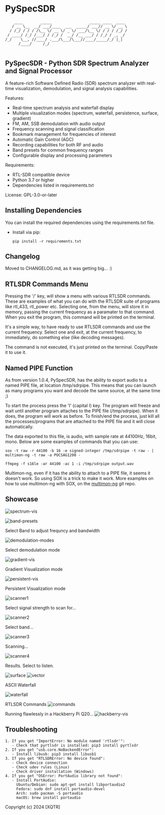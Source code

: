 # PySpecSDR
```
    ____        _____                 _____ ____  ____ 
   / __ \__  __/ ___/____  ___  _____/ ___// __ \/ __ \
  / /_/ / / / /\__ \/ __ \/ _ \/ ___/\__ \/ / / / /_/ /
 / ____/ /_/ /___/ / /_/ /  __/ /__ ___/ / /_/ / _, _/ 
/_/    \__, //____/ .___/\___/\___//____/_____/_/ |_|  
      /____/     /_/                                   
                            
```

## PySpecSDR - Python SDR Spectrum Analyzer and Signal Processor

A feature-rich Software Defined Radio (SDR) spectrum analyzer with real-time 
visualization, demodulation, and signal analysis capabilities.

Features:
- Real-time spectrum analysis and waterfall display
- Multiple visualization modes (spectrum, waterfall, persistence, surface, gradient)
- FM, AM, SSB demodulation with audio output
- Frequency scanning and signal classification
- Bookmark management for frequencies of interest
- Automatic Gain Control (AGC)
- Recording capabilities for both RF and audio
- Band presets for common frequency ranges
- Configurable display and processing parameters

Requirements:
- RTL-SDR compatible device
- Python 3.7 or higher
- Dependencies listed in requirements.txt

License: GPL-3.0-or-later

## Installing Dependencies

You can install the required dependencies using the requirements.txt file.

* Install via pip:

    `pip install -r requirements.txt`

## Changelog

Moved to CHANGELOG.md, as it was getting big... :)

## RTLSDR Commands Menu
Pressing the '/' key, will show a menu with various RTLSDR commands. These are examples of what you can do with the RTLSDR suite of programs like rtl_433, rtl_power etc. Selecting one, from the menu, will store it in memory, passing the current frequency as a paramater to that command. When you exit the program, this command will be printed on the terminal.

It's a simple way, to have ready to use RTLSDR commands and use the current frequency. Select one and exit, at the current frequency, to immediately, do something else (like decoding messages).

The command is not executed, it's just printed on the terminal. Copy/Paste it to use it.

## Named PIPE Function

As from version 1.0.4, PySpecSDR, has the ability to export audio to a named PIPE file, at location /tmp/sdrpipe. This means that you can launch as many programs you want and decode the same source, at the same time ;)

To start the process press the 'I' (capital I) key. The program will freeze and wait until another program attaches to the PIPE file (/tmp/sdrpipe). When it does, the program will work as before. To finish/end the process, just kill all the processes/programs that are attached to the PIPE file and it will close automatically.

The data exported to this file, is audio, with sample rate at 44100Hz, 16bit, mono. Below are some examples of commands that you can use:

```
sox -t raw -r 44100 -b 16 -e signed-integer /tmp/sdrpipe -t raw - | multimon-ng -t raw -a POCSAG1200 -

ffmpeg -f s16le -ar 44100 -ac 1 -i /tmp/sdrpipe output.wav
```

Multimon-ng, even if it has the ability to attach to a PIPE file, it seems it doesn't work. So using SOX is a trick to make it work. More examples on how to use multimon-ng with SOX, on the [multimon-ng](https://github.com/EliasOenal/multimon-ng)  git repo.


## Showcase
![spectrum-vis](https://cp737.net/files/pyspecsdr/1spectrum.png)

![band-presets](https://cp737.net/files/pyspecsdr/bands.png)

Select Band to adjust frequncy and bandwidth

![demodulation-modes](https://cp737.net/files/pyspecsdr/demodulation.png)

Select demodulation mode

![gradient-vis](https://cp737.net/files/pyspecsdr/gradient.png)

Gradient Visualization mode

![persistent-vis](https://cp737.net/files/pyspecsdr/persistent.png)

Persistent Visualization mode

![scanner1](https://cp737.net/files/pyspecsdr/scanner1.png)

Select signal strength to scan for...

![scanner2](https://cp737.net/files/pyspecsdr/scanner2.png)

Select band...

![scanner3](https://cp737.net/files/pyspecsdr/scanner3.png)

Scanning...

![scanner4](https://cp737.net/files/pyspecsdr/scanner4.png)

Results. Select to listen.

![surface](https://cp737.net/files/pyspecsdr/1surface.png)
![vector](https://cp737.net/files/pyspecsdr/1vector.png)

ASCII Waterfall

![waterfall](https://cp737.net/files/pyspecsdr/1waterfall.png)

RTLSDR Commands
![commands](https://cp737.net/files/pyspecsdr/rtlcmd.png)

Running flawlessly in a Hackberry Pi Q20...
![hackberry-vis](https://cp737.net/files/pyspecsdr/hbwfall.jpg)


## Troubleshooting
```
1. If you get "ImportError: No module named 'rtlsdr'":
   - Check that pyrtlsdr is installed: pip3 install pyrtlsdr
2. If you get "usb.core.NoBackendError":
   - Install libusb: pip3 install libusb1
3. If you get "RTLSDRError: No device found":
   - Check device connection
   - Check udev rules (Linux)
   - Check driver installation (Windows)
4. If you get "OSError: PortAudio library not found":
   - Install PortAudio:
     Ubuntu/Debian: sudo apt-get install libportaudio2
     Fedora: sudo dnf install portaudio-devel
     Arch: sudo pacman -S portaudio
     macOS: brew install portaudio
```
Copyright (c) 2024 [XQTR]
